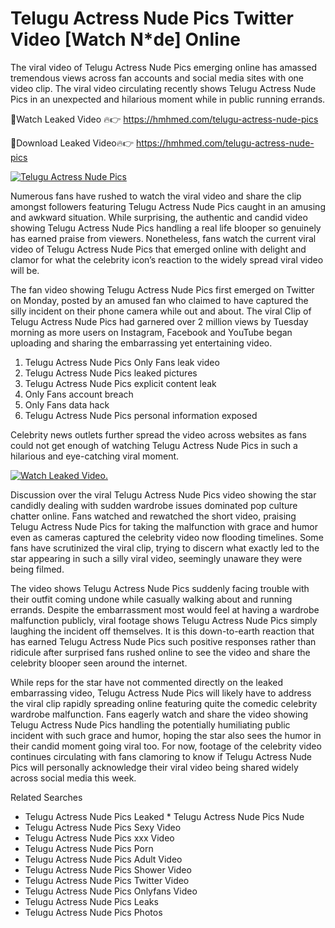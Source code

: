 ﻿# Telugu Actress Nude Pics Twitter Video [Watch N*de] Online

The viral video of ﻿Telugu Actress Nude Pics emerging online has amassed tremendous views across fan accounts and social media sites with one video clip. The viral video circulating recently shows ﻿Telugu Actress Nude Pics in an unexpected and hilarious moment while in public running errands. 

🔴Watch Leaked Video 🔥👉  https://hmhmed.com/telugu-actress-nude-pics 

🔴Download Leaked Video🔥👉  https://hmhmed.com/telugu-actress-nude-pics 

[![Telugu Actress Nude Pics](https://i.imgur.com/dJHk4Zq.gif)](https://hmhmed.com/telugu-actress-nude-pics)

Numerous fans have rushed to watch the viral video and share the clip amongst followers featuring ﻿Telugu Actress Nude Pics caught in an amusing and awkward situation. While surprising, the authentic and candid video showing ﻿Telugu Actress Nude Pics handling a real life blooper so genuinely has earned praise from viewers. Nonetheless, fans watch the current viral video of ﻿Telugu Actress Nude Pics that emerged online with delight and clamor for what the celebrity icon’s reaction to the widely spread viral video will be.

The fan video showing ﻿Telugu Actress Nude Pics first emerged on Twitter on Monday, posted by an amused fan who claimed to have captured the silly incident on their phone camera while out and about. The viral Clip of ﻿Telugu Actress Nude Pics had garnered over 2 million views by Tuesday morning as more users on Instagram, Facebook and YouTube began uploading and sharing the embarrassing yet entertaining video. 

1. ﻿Telugu Actress Nude Pics Only Fans leak video
2. ﻿Telugu Actress Nude Pics leaked pictures
3. ﻿Telugu Actress Nude Pics explicit content leak
4. Only Fans account breach
5. Only Fans data hack
6. ﻿Telugu Actress Nude Pics personal information exposed

Celebrity news outlets further spread the video across websites as fans could not get enough of watching ﻿Telugu Actress Nude Pics in such a hilarious and eye-catching viral moment. 

[![Watch Leaked Video.](https://miro.medium.com/v2/resize:fit:828/format:webp/1*cilzJN44JGOrTw9NJCrNHA.gif "Watch Leaked Video")](https://hmhmed.com/telugu-actress-nude-pics)

Discussion over the viral ﻿Telugu Actress Nude Pics video showing the star candidly dealing with sudden wardrobe issues dominated pop culture chatter online. Fans watched and rewatched the short video, praising ﻿Telugu Actress Nude Pics for taking the malfunction with grace and humor even as cameras captured the celebrity video now flooding timelines. Some fans have scrutinized the viral clip, trying to discern what exactly led to the star appearing in such a silly viral video, seemingly unaware they were being filmed.

The video shows ﻿Telugu Actress Nude Pics suddenly facing trouble with their outfit coming undone while casually walking about and running errands. Despite the embarrassment most would feel at having a wardrobe malfunction publicly, viral footage shows ﻿Telugu Actress Nude Pics simply laughing the incident off themselves. It is this down-to-earth reaction that has earned ﻿Telugu Actress Nude Pics such positive responses rather than ridicule after surprised fans rushed online to see the video and share the celebrity blooper seen around the internet.  

While reps for the star have not commented directly on the leaked embarrassing video, ﻿Telugu Actress Nude Pics will likely have to address the viral clip rapidly spreading online featuring quite the comedic celebrity wardrobe malfunction. Fans eagerly watch and share the video showing ﻿Telugu Actress Nude Pics handling the potentially humiliating public incident with such grace and humor, hoping the star also sees the humor in their candid moment going viral too. For now, footage of the celebrity video continues circulating with fans clamoring to know if ﻿Telugu Actress Nude Pics will personally acknowledge their viral video being shared widely across social media this week.

Related Searches
* ﻿Telugu Actress Nude Pics Leaked
﻿* Telugu Actress Nude Pics Nude
* ﻿Telugu Actress Nude Pics Sexy Video
* ﻿Telugu Actress Nude Pics xxx Video
* ﻿Telugu Actress Nude Pics Porn
* ﻿Telugu Actress Nude Pics Adult Video
* ﻿Telugu Actress Nude Pics Shower Video
* ﻿Telugu Actress Nude Pics Twitter Video
* ﻿Telugu Actress Nude Pics Onlyfans Video
* ﻿Telugu Actress Nude Pics Leaks
* ﻿Telugu Actress Nude Pics Photos